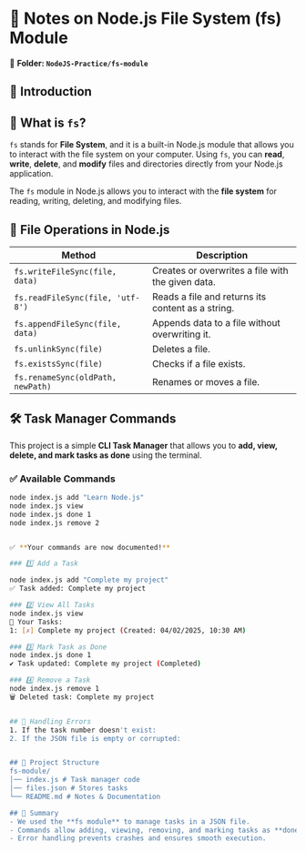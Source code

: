 # 📝 Notes on Node.js File System (fs) Module
📂 **Folder: `NodeJS-Practice/fs-module`**  

## 📌 Introduction
## 📂 What is `fs`?

`fs` stands for **File System**, and it is a built-in Node.js module that allows you to interact with the file system on your computer. Using `fs`, you can **read**, **write**, **delete**, and **modify** files and directories directly from your Node.js application.

The `fs` module in Node.js allows you to interact with the **file system** for reading, writing, deleting, and modifying files.

## 🚀 File Operations in Node.js
| Method | Description |
|--------|------------|
| `fs.writeFileSync(file, data)` | Creates or overwrites a file with the given data. |
| `fs.readFileSync(file, 'utf-8')` | Reads a file and returns its content as a string. |
| `fs.appendFileSync(file, data)` | Appends data to a file without overwriting it. |
| `fs.unlinkSync(file)` | Deletes a file. |
| `fs.existsSync(file)` | Checks if a file exists. |
| `fs.renameSync(oldPath, newPath)` | Renames or moves a file. |


## 🛠 Task Manager Commands
This project is a simple **CLI Task Manager** that allows you to **add, view, delete, and mark tasks as done** using the terminal.

### ✅ Available Commands
```sh
node index.js add "Learn Node.js"
node index.js view
node index.js done 1
node index.js remove 2


✅ **Your commands are now documented!**  

### 1️⃣ Add a Task

node index.js add "Complete my project"
✅ Task added: Complete my project

### 2️⃣ View All Tasks
node index.js view
📝 Your Tasks:
1: [✗] Complete my project (Created: 04/02/2025, 10:30 AM)

### 3️⃣ Mark Task as Done
node index.js done 1
✔ Task updated: Complete my project (Completed)

### 4️⃣ Remove a Task
node index.js remove 1
🗑 Deleted task: Complete my project


## 🔹 Handling Errors
1. If the task number doesn't exist:
2. If the JSON file is empty or corrupted:


## 📂 Project Structure
fs-module/ 
│── index.js # Task manager code 
│── files.json # Stores tasks 
└── README.md # Notes & Documentation

## 📌 Summary
- We used the **fs module** to manage tasks in a JSON file.
- Commands allow adding, viewing, removing, and marking tasks as **done/undone**.
- Error handling prevents crashes and ensures smooth execution.

